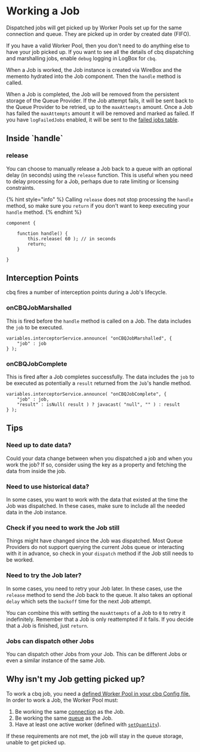 # Working a Job

Dispatched jobs will get picked up by Worker Pools set up for the same connection and queue.  They are picked up in order by created date (FIFO).

If you have a valid Worker Pool, then you don't need to do anything else to have your job picked up.  If you want to see all the details of cbq dispatching and marshalling jobs, enable `debug` logging in LogBox for `cbq`.

When a Job is worked, the Job instance is created via WireBox and the memento hydrated into the Job component.  Then the `handle` method is called.

When a Job is completed, the Job will be removed from the persistent storage of the Queue Provider.  If the Job attempt fails, it will be sent back to the Queue Provider to be retried, up to the `maxAttempts` amount.  Once a Job has failed the `maxAttempts` amount it will be removed and marked as failed.  If you have `logFailedJobs` enabled, it will be sent to the [failed jobs table](failed-jobs.md#logging-failed-jobs).

## Inside \`handle\`

### release

You can choose to manually release a Job back to a queue with an optional delay (in seconds) using the `release` function.  This is useful when you need to delay processing for a Job, perhaps due to rate limiting or licensing constraints.

{% hint style="info" %}
Calling `release` does not stop processing the `handle` method, so make sure you `return` if you don't want to keep executing your `handle` method.
{% endhint %}

```cfscript
component {

    function handle() {
        this.release( 60 ); // in seconds
        return;
    }
    
}
```

## Interception Points

cbq fires a number of interception points during a Job's lifecycle.

### onCBQJobMarshalled

This is fired before the `handle` method is called on a Job.  The data includes the `job` to be executed.

```cfscript
variables.interceptorService.announce( "onCBQJobMarshalled", {
    "job" : job
} );
```

### onCBQJobComplete

This is fired after a Job completes successfully.  The data includes the `job` to be executed as potentially a `result` returned from the `Job`'s handle method.

```cfscript
variables.interceptorService.announce( "onCBQJobComplete", {
    "job" : job,
    "result" : isNull( result ) ? javacast( "null", "" ) : result
} );
```

## Tips

### Need up to date data?

Could your data change between when you dispatched a job and when you work the job?  If so, consider using the key as a property and fetching the data from inside the job.

### Need to use historical data?

In some cases, you want to work with the data that existed at the time the Job was dispatched.  In these cases, make sure to include all the needed data in the Job instance.

### Check if you need to work the Job still

Things might have changed since the Job was dispatched. Most Queue Providers do not support querying the current Jobs queue or interacting with it in advance, so check in your `dispatch` method if the Job still needs to be worked.

### Need to try the Job later?

In some cases, you need to retry your Job later.  In these cases, use the `release` method to send the Job back to the queue.  It also takes an optional `delay` which sets the `backoff` time for the next Job attempt.

You can combine this with setting the `maxAttempts` of a Job to `0` to retry it indefinitely.  Remember that a Job is only reattempted if it fails.  If you decide that a Job is finished, just `return`.

### Jobs can dispatch other Jobs

You can dispatch other Jobs from your Job.  This can be different Jobs or even a similar instance of the same Job.

## Why isn't my Job getting picked up?

To work a cbq job, you need a [defined Worker Pool in your cbq Config file.](../configuration/config-file/#newworkerpool) In order to work a Job, the Worker Pool must:

1. Be working the same [connection](../configuration/config-file/worker-pool.md#forconnection) as the Job.
2. Be working the same [queue](../configuration/config-file/worker-pool.md#onqueues) as the Job.
3. Have at least one active worker (defined with [`setQuantity`](../configuration/config-file/worker-pool.md#setquantity)).

If these requirements are not met, the job will stay in the queue storage, unable to get picked up.

